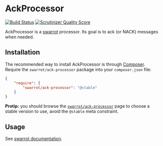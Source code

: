# AckProcessor

[![Build Status](https://travis-ci.org/swarrot/ack-processor.png)](https://travis-ci.org/swarrot/ack-processor)
[![Scrutinizer Quality Score](https://scrutinizer-ci.com/g/swarrot/ack-processor/badges/quality-score.png?s=cd91b26f160699f8452120a15df296975e5b7a64)](https://scrutinizer-ci.com/g/swarrot/ack-processor/)

AckProcessor is a [swarrot](https://github.com/swarrot/swarrot) processor.
Its goal is to ack (or NACK) messages when needed.

## Installation

The recommended way to install AckProcessor is through
[Composer](http://getcomposer.org/). Require the `swarrot/ack-processor` package
into your `composer.json` file:

```json
{
    "require": {
        "swarrot/ack-processor": "@stable"
    }
}
```

**Protip:** you should browse the
[`swarrot/ack-processor`](https://packagist.org/packages/swarrot/ack-processor)
page to choose a stable version to use, avoid the `@stable` meta constraint.

## Usage

See [swarrot documentation](https://github.com/swarrot/swarrot).
